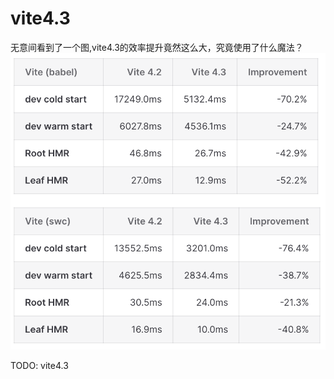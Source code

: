 # vite4.3

无意间看到了一个图,vite4.3的效率提升竟然这么大，究竟使用了什么魔法？
![效率图](../imgs/vite4.3%E6%95%88%E7%8E%87%E5%9B%BE.png)

TODO: vite4.3
